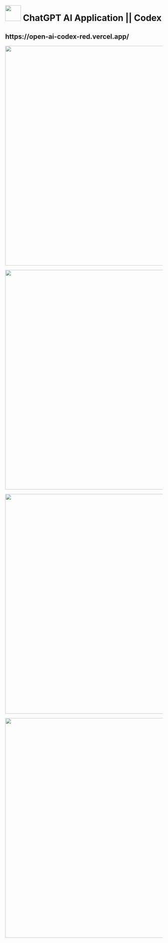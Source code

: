 
<h1> <img width="50" height="50"src = "https://user-images.githubusercontent.com/77875811/230852470-43d42d71-86de-4289-b4c0-56736e9f8038.png"/> ChatGPT AI Application || Codex  </h1> 


<h2>https://open-ai-codex-red.vercel.app/</h2>


<p align="center">
  <img width="800" height="700" src="https://user-images.githubusercontent.com/77875811/230852718-c5f6f767-d6ad-4ff1-9e4a-f507e159e901.png">
</p>


<p align="center">
  <img width="800" height="700" src="https://user-images.githubusercontent.com/77875811/230854146-d1fcc6b7-be9f-4f50-b372-3f603d6dd6a7.png">
</p>


<p align="center">
  <img width="800" height="700" src="https://user-images.githubusercontent.com/77875811/230854443-c1b45825-933b-4175-9be6-c837e388967d.png">
</p>

<p align="center">
  <img width="800" height="700" src="https://user-images.githubusercontent.com/77875811/230854852-3f9e28ca-153a-4fc6-82e1-447c0b527b58.png">
</p>

